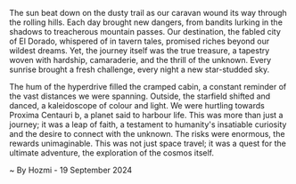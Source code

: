 
The sun beat down on the dusty trail as our caravan wound its way through the rolling hills. Each day brought new dangers, from bandits lurking in the shadows to treacherous mountain passes. Our destination, the fabled city of El Dorado, whispered of in tavern tales, promised riches beyond our wildest dreams. Yet, the journey itself was the true treasure, a tapestry woven with hardship, camaraderie, and the thrill of the unknown. Every sunrise brought a fresh challenge, every night a new star-studded sky.

The hum of the hyperdrive filled the cramped cabin, a constant reminder of the vast distances we were spanning. Outside, the starfield shifted and danced, a kaleidoscope of colour and light. We were hurtling towards Proxima Centauri b, a planet said to harbour life. This was more than just a journey; it was a leap of faith, a testament to humanity's insatiable curiosity and the desire to connect with the unknown. The risks were enormous, the rewards unimaginable.  This was not just space travel; it was a quest for the ultimate adventure, the exploration of the cosmos itself. 

~ By Hozmi - 19 September 2024
